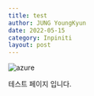 ```yaml
---
title: test
author: JUNG YoungKyun
date: 2022-05-15
category: Inpiniti
layout: post
---
```


![azure](https://img.shields.io/badge/azure-2022.05.15-red.svg)

테스트 페이지 입니다.